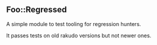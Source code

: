## Foo::Regressed

A simple module to test tooling for regression hunters.

It passes tests on old rakudo versions but not newer ones.
